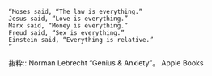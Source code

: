 ```rub
“Moses said, “The law is everything.”
Jesus said, “Love is everything.”
Marx said, “Money is everything.”
Freud said, “Sex is everything.”
Einstein said, “Everything is relative.”
”
```

抜粋:: Norman Lebrecht  “Genius & Anxiety”。 Apple Books  

